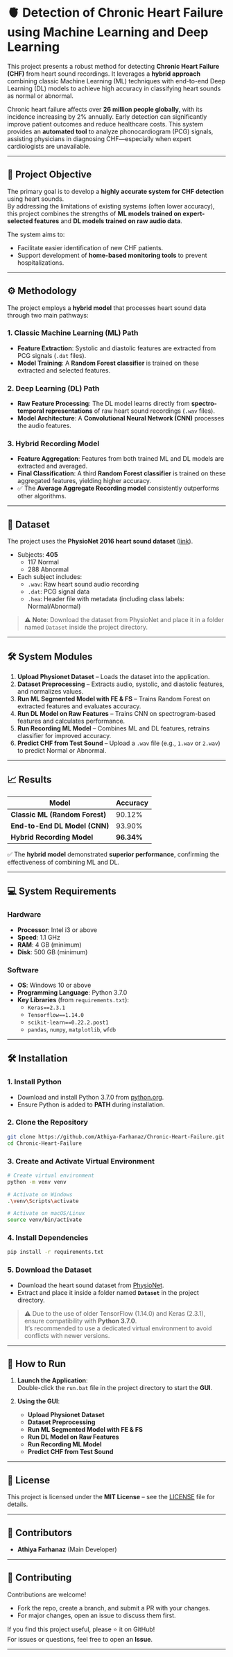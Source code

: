 # 🫀 Detection of Chronic Heart Failure using Machine Learning and Deep Learning

This project presents a robust method for detecting **Chronic Heart Failure (CHF)** from heart sound recordings. It leverages a **hybrid approach** combining classic Machine Learning (ML) techniques with end-to-end Deep Learning (DL) models to achieve high accuracy in classifying heart sounds as normal or abnormal.

Chronic heart failure affects over **26 million people globally**, with its incidence increasing by 2% annually. Early detection can significantly improve patient outcomes and reduce healthcare costs. This system provides an **automated tool** to analyze phonocardiogram (PCG) signals, assisting physicians in diagnosing CHF—especially when expert cardiologists are unavailable.

---

## 🎯 Project Objective

The primary goal is to develop a **highly accurate system for CHF detection** using heart sounds.  
By addressing the limitations of existing systems (often lower accuracy), this project combines the strengths of **ML models trained on expert-selected features** and **DL models trained on raw audio data**.

The system aims to:
- Facilitate easier identification of new CHF patients.
- Support development of **home-based monitoring tools** to prevent hospitalizations.

---

## ⚙️ Methodology

The project employs a **hybrid model** that processes heart sound data through two main pathways:

### 1. Classic Machine Learning (ML) Path
- **Feature Extraction**: Systolic and diastolic features are extracted from PCG signals (`.dat` files).  
- **Model Training**: A **Random Forest classifier** is trained on these extracted and selected features.

### 2. Deep Learning (DL) Path
- **Raw Feature Processing**: The DL model learns directly from **spectro-temporal representations** of raw heart sound recordings (`.wav` files).  
- **Model Architecture**: A **Convolutional Neural Network (CNN)** processes the audio features.

### 3. Hybrid Recording Model
- **Feature Aggregation**: Features from both trained ML and DL models are extracted and averaged.  
- **Final Classification**: A third **Random Forest classifier** is trained on these aggregated features, yielding higher accuracy.  
- ✅ The **Average Aggregate Recording model** consistently outperforms other algorithms.

---

## 📂 Dataset

The project uses the **PhysioNet 2016 heart sound dataset** ([link](https://physionet.org/content/challenge-2016/1.0.0/)).

- Subjects: **405**
  - 117 Normal
  - 288 Abnormal  
- Each subject includes:
  - `.wav`: Raw heart sound audio recording  
  - `.dat`: PCG signal data  
  - `.hea`: Header file with metadata (including class labels: Normal/Abnormal)

> ⚠️ **Note**: Download the dataset from PhysioNet and place it in a folder named `Dataset` inside the project directory.

---

## 🛠️ System Modules

1. **Upload Physionet Dataset** – Loads the dataset into the application.  
2. **Dataset Preprocessing** – Extracts audio, systolic, and diastolic features, and normalizes values.  
3. **Run ML Segmented Model with FE & FS** – Trains Random Forest on extracted features and evaluates accuracy.  
4. **Run DL Model on Raw Features** – Trains CNN on spectrogram-based features and calculates performance.  
5. **Run Recording ML Model** – Combines ML and DL features, retrains classifier for improved accuracy.  
6. **Predict CHF from Test Sound** – Upload a `.wav` file (e.g., `1.wav` or `2.wav`) to predict Normal or Abnormal.

---

## 📈 Results

| Model                                | Accuracy   |
|--------------------------------------|------------|
| **Classic ML (Random Forest)**       | 90.12%     |
| **End-to-End DL Model (CNN)**        | 93.90%     |
| **Hybrid Recording Model**           | **96.34%** |

✅ The **hybrid model** demonstrated **superior performance**, confirming the effectiveness of combining ML and DL.

---

## 💻 System Requirements

### Hardware
- **Processor**: Intel i3 or above  
- **Speed**: 1.1 GHz  
- **RAM**: 4 GB (minimum)  
- **Disk**: 500 GB (minimum)  

### Software
- **OS**: Windows 10 or above  
- **Programming Language**: Python 3.7.0  
- **Key Libraries** (from `requirements.txt`):  
  - `Keras==2.3.1`  
  - `Tensorflow==1.14.0`  
  - `scikit-learn==0.22.2.post1`  
  - `pandas`, `numpy`, `matplotlib`, `wfdb`  

---

## 🛠️ Installation

### 1. Install Python
- Download and install Python 3.7.0 from [python.org](https://www.python.org/downloads/release/python-370/).  
- Ensure Python is added to **PATH** during installation.

### 2. Clone the Repository
```bash
git clone https://github.com/Athiya-Farhanaz/Chronic-Heart-Failure.git
cd Chronic-Heart-Failure
```

### 3. Create and Activate Virtual Environment
```bash
# Create virtual environment
python -m venv venv

# Activate on Windows
.\venv\Scripts\activate

# Activate on macOS/Linux
source venv/bin/activate
```

### 4. Install Dependencies
```bash
pip install -r requirements.txt
```

### 5. Download the Dataset
- Download the heart sound dataset from [PhysioNet](https://physionet.org/content/challenge-2016/1.0.0/).  
- Extract and place it inside a folder named **`Dataset`** in the project directory.

> ⚠️ Due to the use of older TensorFlow (1.14.0) and Keras (2.3.1), ensure compatibility with **Python 3.7.0**.  
> It’s recommended to use a dedicated virtual environment to avoid conflicts with newer versions.

---

## 🚀 How to Run

1. **Launch the Application**:  
   Double-click the `run.bat` file in the project directory to start the **GUI**.

2. **Using the GUI**:  
   - **Upload Physionet Dataset**  
   - **Dataset Preprocessing**  
   - **Run ML Segmented Model with FE & FS**  
   - **Run DL Model on Raw Features**  
   - **Run Recording ML Model**  
   - **Predict CHF from Test Sound**

---

## 📝 License
This project is licensed under the **MIT License** – see the [LICENSE](LICENSE) file for details.

---

## 👥 Contributors
- **Athiya Farhanaz** (Main Developer)

---

## 🙌 Contributing
Contributions are welcome!  

- Fork the repo, create a branch, and submit a PR with your changes.  
- For major changes, open an issue to discuss them first.  

If you find this project useful, please ⭐ it on GitHub!  
For issues or questions, feel free to open an **Issue**.

---

